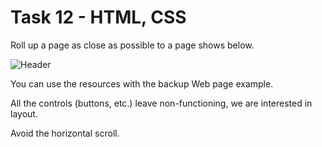 # Task 12 - HTML, CSS

Roll up a page as close as possible to a page shows below.

![Header](https://github.com/AksanaDzeviantseichyk/HTML_CSS/tree/main/assets/Task.png)

You can use the resources with the backup Web page example.

All the controls (buttons, etc.) leave non-functioning, we are interested in layout.

Avoid the horizontal scroll.
